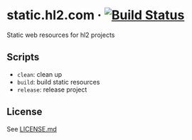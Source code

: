 # static.hl2.com &middot; [![Build Status](https://travis-ci.com/hl2/static.hl2.com.svg?branch=master)](https://travis-ci.com/hl2/static.hl2.com)

Static web resources for hl2 projects

## Scripts

- `clean`: clean up
- `build`: build static resources
- `release`: release project

## License

See [LICENSE.md](./LICENSE.md)
